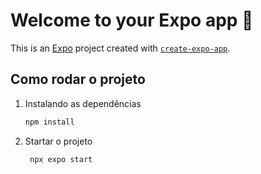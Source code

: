 # Welcome to your Expo app 👋

This is an [Expo](https://expo.dev) project created with [`create-expo-app`](https://www.npmjs.com/package/create-expo-app).

## Como rodar o projeto

1. Instalando as dependências

   ```bash
   npm install
   ```

2. Startar o projeto

   ```bash
    npx expo start
   ```
